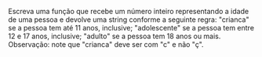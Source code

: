 Escreva uma função que recebe um número inteiro representando a idade de uma pessoa e devolve uma string conforme a seguinte regra: "crianca" se a pessoa tem até 11 anos, inclusive; "adolescente" se a pessoa tem entre 12 e 17 anos, inclusive; "adulto" se a pessoa tem 18 anos ou mais. Observação: note que "crianca" deve ser com "c" e não "ç".